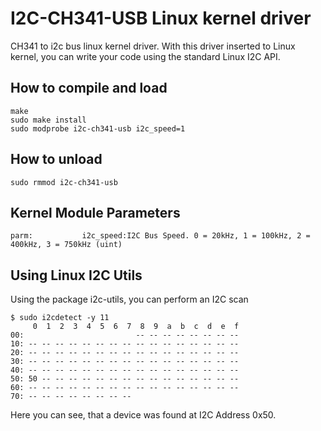 I2C-CH341-USB Linux kernel driver
=================
CH341 to i2c bus linux kernel driver. With this driver inserted to Linux kernel, you can write your code using the standard Linux I2C API.
## How to compile and load
```
make
sudo make install
sudo modprobe i2c-ch341-usb i2c_speed=1
```
## How to unload
```
sudo rmmod i2c-ch341-usb
```

## Kernel Module Parameters
```
parm:           i2c_speed:I2C Bus Speed. 0 = 20kHz, 1 = 100kHz, 2 = 400kHz, 3 = 750kHz (uint)
```

## Using Linux I2C Utils

Using the package i2c-utils, you can perform an I2C scan

```
$ sudo i2cdetect -y 11
     0  1  2  3  4  5  6  7  8  9  a  b  c  d  e  f
00:                         -- -- -- -- -- -- -- -- 
10: -- -- -- -- -- -- -- -- -- -- -- -- -- -- -- -- 
20: -- -- -- -- -- -- -- -- -- -- -- -- -- -- -- -- 
30: -- -- -- -- -- -- -- -- -- -- -- -- -- -- -- -- 
40: -- -- -- -- -- -- -- -- -- -- -- -- -- -- -- -- 
50: 50 -- -- -- -- -- -- -- -- -- -- -- -- -- -- -- 
60: -- -- -- -- -- -- -- -- -- -- -- -- -- -- -- -- 
70: -- -- -- -- -- -- -- --          
```

Here you can see, that a device was found at I2C Address 0x50.
